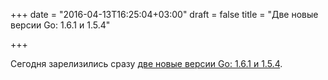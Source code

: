 +++
date = "2016-04-13T16:25:04+03:00"
draft = false
title = "Две новые версии Go: 1.6.1 и 1.5.4"

+++

<p>Сегодня зарелизились сразу <a href="https://groups.google.com/forum/#!msg/golang-announce/9eqIHqaWvck/kXsfO0ogLAAJ">две новые версии Go:&nbsp;1.6.1 и 1.5.4</a>.</p>

